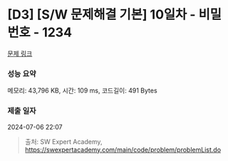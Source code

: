# [D3] [S/W 문제해결 기본] 10일차 - 비밀번호 - 1234 

[문제 링크](https://swexpertacademy.com/main/code/problem/problemDetail.do?contestProbId=AV14_DEKAJcCFAYD) 

### 성능 요약

메모리: 43,796 KB, 시간: 109 ms, 코드길이: 491 Bytes

### 제출 일자

2024-07-06 22:07



> 출처: SW Expert Academy, https://swexpertacademy.com/main/code/problem/problemList.do